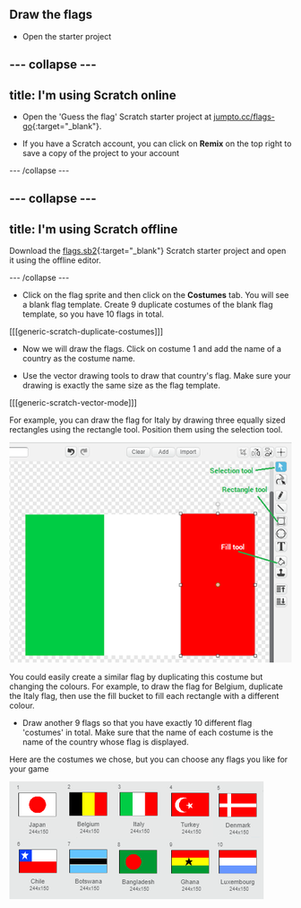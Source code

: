 ## Draw the flags

+ Open the starter project

--- collapse ---
---
title: I'm using Scratch online
---

+ Open the 'Guess the flag' Scratch starter project at [jumpto.cc/flags-go](http://jumpto.cc/flags-go){:target="_blank"}.

+ If you have a Scratch account, you can click on **Remix** on the top right to save a copy of the project to your account


--- /collapse ---

--- collapse ---
---
title: I'm using Scratch offline
---

Download the [flags.sb2](resources/flags.sb2){:target="_blank"} Scratch starter project and open it using the offline editor.

--- /collapse ---

+ Click on the flag sprite and then click on the **Costumes** tab. You will see a blank flag template. Create 9 duplicate costumes of the blank flag template, so you have 10 flags in total.

[[[generic-scratch-duplicate-costumes]]]

+ Now we will draw the flags. Click on costume 1 and add the name of a country as the costume name.

+ Use the vector drawing tools to draw that country's flag. Make sure your drawing is exactly the same size as the flag template.

[[[generic-scratch-vector-mode]]]

For example, you can draw the flag for Italy by drawing three equally sized rectangles using the rectangle tool. Position them using the selection tool.

![Vector drawing](images/vector-drawing.png)

You could easily create a similar flag by duplicating this costume but changing the colours. For example, to draw the flag for Belgium, duplicate the Italy flag, then use the fill bucket to fill each rectangle with a different colour.

+ Draw another 9 flags so that you have exactly 10 different flag 'costumes' in total. Make sure that the name of each costume is the name of the country whose flag is displayed.

Here are the costumes we chose, but you can choose any flags you like for your game

![All flag costumes](images/all-costumes.png)
